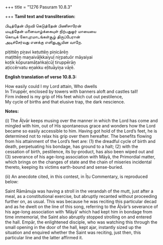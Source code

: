 +++
title = "1276 Pasuram 10.8.3"

+++
**Tamil text and transliteration:**

பிடித்தேன் பிறவி கெடுத்தேன் பிணிசாரேன்  
மடித்தேன் மனைவாழ்க்கையுள் நிற்பதுஓர் மாயையை  
கொடிக் கோபுரமாடங்கள்சூழ் திருப்பேரான்  
அடிச்சேர்வது எனக்கு எளிதுஆயின வாறே.

piṭittēṉ piṟavi keṭuttēṉ piṇicārēṉ  
maṭittēṉ maṉaivāḻkkaiyuḷ niṟpatuōr māyaiyai  
koṭik kōpuramāṭaṅkaḷcūḻ tiruppērāṉ  
aṭiccērvatu eṉakku eḷituāyiṉa vāṟē.

**English translation of verse 10.8.3:**

How easily could I my Lord attain, Who dwells  
In Tiruppēr, enclosed by towers with banners aloft and castles tall!  
Firm indeed is my grip of His feet which cut out pestilence,  
My cycle of births and that elusive trap, the dark nescience.

**Notes:**

\(i\) The Āḻvār keeps musing over the manner in which the Lord has come and mingled with him, out of His spontaneous grace and wonders how the Lord became so easily accessible to him. Having got hold of the Lord’s feet, he is determined not to relax his grip over them hereafter. The benefits flowing from his attainment of the Lord’s feet are: (1) the dreadful cycle of birth and death, perpetuating his bondage, has ground to a halt; (2) with the cessation of birth, pestilence, its by-product, has also been wiped out and (3) severance of his age-long association with Māyā, the Primordial matter, which brings on the changes of state and the chain of miseries incidental thereto, keeping its victims earth-bound and sense-buried.

\(ii\) An anecdote cited, in this contest, in Īṭu Commentary, is reproduced below:

Saint Rāmānuja was having a stroll in the verandah of the mutt, just after a meal, as a constitutional exercise, but abruptly recanted without proceeding further on, as usual. This was because he was reciting this particular decad and as he dwelt on the line of this song, referring to the Āḻvār’s severance of his age-long association with ‘Māyā’ which had kept him in bondage from time immemorial, the Saint also abruptly stopped strolling on and entered the hall. Empār, the enlightened disciple, who was watching this through the small opening in the door of the hall, kept ajar, instantly sized up the situation and enquired whether the Saint was reciting, just then, this particular line and the latter affirmed it.


